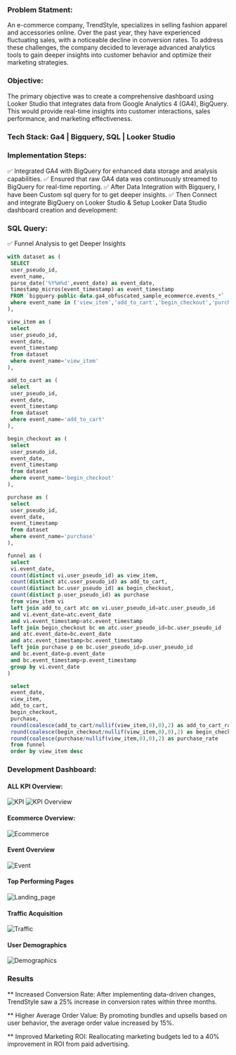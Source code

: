 ### Problem Statment:
An e-commerce company, TrendStyle, specializes in selling fashion apparel and accessories online. Over the past year, they have experienced fluctuating sales, with a noticeable decline in conversion rates. To address these challenges, the company decided to leverage advanced analytics tools to gain deeper insights into customer behavior and optimize their marketing strategies.

### Objective:
The primary objective was to create a comprehensive dashboard using Looker Studio that integrates data from Google Analytics 4 (GA4), BigQuery. This would provide real-time insights into customer interactions, sales performance, and marketing effectiveness.

### Tech Stack: Ga4 | Bigquery, SQL | Looker Studio

### Implementation Steps:

✅ Integrated GA4 with BigQuery for enhanced data storage and analysis capabilities.
✅ Ensured that raw GA4 data was continuously streamed to BigQuery for real-time reporting.
✅ After Data Integration with Bigquery, I have been Custom sql query for to get deeper insights.
✅ Then Connect and integrate BigQuery on Looker Studio & Setup Looker Data Studio dashboard creation and development:

### SQL Query:
✅ Funnel Analysis to get Deeper Insights
```sql
with dataset as (
 SELECT 
 user_pseudo_id,
 event_name,
 parse_date('%Y%m%d',event_date) as event_date,
 timestamp_micros(event_timestamp) as event_timestamp
 FROM `bigquery-public-data.ga4_obfuscated_sample_ecommerce.events_*`
 where event_name in ('view_item','add_to_cart','begin_checkout','purchase')
),

view_item as (
 select
 user_pseudo_id,
 event_date,
 event_timestamp
 from dataset
 where event_name='view_item'
),

add_to_cart as (
 select
 user_pseudo_id,
 event_date,
 event_timestamp
 from dataset
 where event_name='add_to_cart'
),

begin_checkout as (
 select
 user_pseudo_id,
 event_date,
 event_timestamp
 from dataset
 where event_name='begin_checkout'
),

purchase as (
 select
 user_pseudo_id,
 event_date,
 event_timestamp
 from dataset
 where event_name='purchase'
),

funnel as (
 select
 vi.event_date,
 count(distinct vi.user_pseudo_id) as view_item,
 count(distinct atc.user_pseudo_id) as add_to_cart,
 count(distinct bc.user_pseudo_id) as begin_checkout,
 count(distinct p.user_pseudo_id) as purchase
 from view_item vi
 left join add_to_cart atc on vi.user_pseudo_id=atc.user_pseudo_id
 and vi.event_date=atc.event_date
 and vi.event_timestamp<atc.event_timestamp
 left join begin_checkout bc on atc.user_pseudo_id=bc.user_pseudo_id
 and atc.event_date=bc.event_date
 and atc.event_timestamp<bc.event_timestamp
 left join purchase p on bc.user_pseudo_id=p.user_pseudo_id
 and bc.event_date=p.event_date
 and bc.event_timestamp<p.event_timestamp
 group by vi.event_date
)

 select
 event_date,
 view_item,
 add_to_cart,
 begin_checkout,
 purchase,
 round(coalesce(add_to_cart/nullif(view_item,0),0),2) as add_to_cart_rate,
 round(coalesce(begin_checkout/nullif(view_item,0),0),2) as begin_checkout_rate,
 round(coalesce(purchase/nullif(view_item,0),0),2) as purchase_rate
 from funnel
 order by view_item desc
```


### Development Dashboard: 

#### ALL KPI Overview: 
 
![KPI ](https://github.com/user-attachments/assets/393a34c7-50fc-453a-b595-c1ed74135792)
![KPI Overview](https://github.com/user-attachments/assets/42916bde-f573-4a91-84cd-7f6d0d31d40f)

#### Ecommerce Overview:

![Ecommerce](https://github.com/user-attachments/assets/ec5459bc-9601-42b7-a76c-d00f3aa2f27e)


#### Event Overview

![Event](https://github.com/user-attachments/assets/bb121a99-5e8d-438c-905d-0df5df7c965f)


#### Top Performing Pages

![Landing_page](https://github.com/user-attachments/assets/78a2eb08-5e12-4b72-baad-8b6d7659c8b8)


#### Traffic Acquisition

![Traffic](https://github.com/user-attachments/assets/dd8bd49b-bab9-43e0-b4ca-183b7a5ded37)

#### User Demographics

![Demographics](https://github.com/user-attachments/assets/ddf89244-9a11-4d3f-b15b-8378c21a87de)

### Results
** Increased Conversion Rate: After implementing data-driven changes, TrendStyle saw a 25% increase in conversion rates within three months.

** Higher Average Order Value: By promoting bundles and upsells based on user behavior, the average order value increased by 15%.

** Improved Marketing ROI: Reallocating marketing budgets led to a 40% improvement in ROI from paid advertising.
